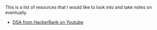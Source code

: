 This is a list of resources that I would like to look into and take notes on eventually.

- [DSA from HackerRank on Youtube](https://www.youtube.com/playlist?list=PLX6IKgS15Ue02WDPRCmYKuZicQHit9kFt)
